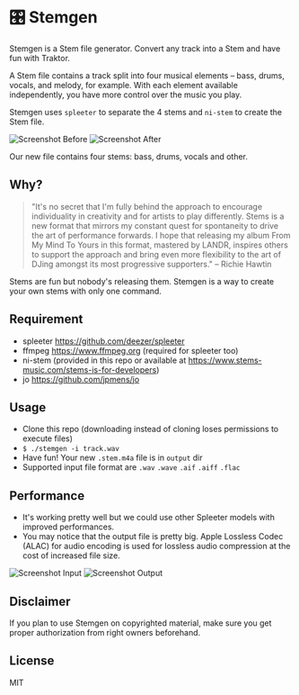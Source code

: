 # 🎛 Stemgen

Stemgen is a Stem file generator. Convert any track into a Stem and have fun with Traktor.

A Stem file contains a track split into four musical elements – bass, drums, vocals, and melody, for example. With each element available independently, you have more control over the music you play.

Stemgen uses `spleeter` to separate the 4 stems and `ni-stem` to create the Stem file.

![Screenshot Before](./images/before.png)
![Screenshot After](./images/after.png)

Our new file contains four stems: bass, drums, vocals and other.

## Why?

> "It's no secret that I'm fully behind the approach to encourage individuality in creativity and for artists to play differently. Stems is a new format that mirrors my constant quest for spontaneity to drive the art of performance forwards. I hope that releasing my album From My Mind To Yours in this format, mastered by LANDR, inspires others to support the approach and bring even more flexibility to the art of DJing amongst its most progressive supporters." – Richie Hawtin

Stems are fun but nobody's releasing them. Stemgen is a way to create your own stems with only one command.

## Requirement

- spleeter https://github.com/deezer/spleeter
- ffmpeg https://www.ffmpeg.org (required for spleeter too)
- ni-stem (provided in this repo or available at https://www.stems-music.com/stems-is-for-developers)
- jo https://github.com/jpmens/jo

## Usage

- Clone this repo (downloading instead of cloning loses permissions to execute files)
- `$ ./stemgen -i track.wav`
- Have fun! Your new `.stem.m4a` file is in `output` dir
- Supported input file format are `.wav` `.wave` `.aif` `.aiff` `.flac`

## Performance

- It's working pretty well but we could use other Spleeter models with improved performances.
- You may notice that the output file is pretty big. Apple Lossless Codec (ALAC) for audio encoding is used for lossless audio compression at the cost of increased file size.

![Screenshot Input](./images/flac.png)
![Screenshot Output](./images/alac.png)

## Disclaimer

If you plan to use Stemgen on copyrighted material, make sure you get proper authorization from right owners beforehand.

## License

MIT

